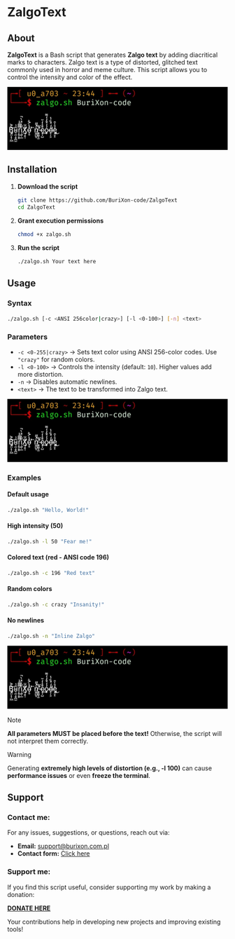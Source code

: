 # ZalgoText  

## About  
**ZalgoText** is a Bash script that generates **Zalgo text** by adding diacritical marks to characters. Zalgo text is a type of distorted, glitched text commonly used in horror and meme culture. This script allows you to control the intensity and color of the effect.  

![screenshot](/img1.jpg)  

## Installation  
1. **Download the script**  
   ```bash
   git clone https://github.com/BuriXon-code/ZalgoText
   cd ZalgoText
   ```  
2. **Grant execution permissions**  
   ```bash
   chmod +x zalgo.sh
   ```  
3. **Run the script**  
   ```bash
   ./zalgo.sh Your text here
   ```  

## Usage  
### Syntax  
```bash
./zalgo.sh [-c <ANSI 256color|crazy>] [-l <0-100>] [-n] <text>
```  

### Parameters  
- `-c <0-255|crazy>` → Sets text color using ANSI 256-color codes. Use `"crazy"` for random colors.  
- `-l <0-100>` → Controls the intensity (default: `10`). Higher values add more distortion.  
- `-n` → Disables automatic newlines.  
- `<text>` → The text to be transformed into Zalgo text.  

![screenshot](/img1.jpg)  

### Examples  
#### Default usage  
```bash
./zalgo.sh "Hello, World!"
```  
#### High intensity (50)  
```bash
./zalgo.sh -l 50 "Fear me!"
```  
#### Colored text (red - ANSI code 196)  
```bash
./zalgo.sh -c 196 "Red text"
```  
#### Random colors  
```bash
./zalgo.sh -c crazy "Insanity!"
```  
#### No newlines  
```bash
./zalgo.sh -n "Inline Zalgo"
```

![screenshot](/img1.jpg)  


> [!NOTE]
> **All parameters MUST be placed before the text!** Otherwise, the script will not interpret them correctly.  

> [!WARNING]
> Generating **extremely high levels of distortion (e.g., -l 100)** can cause **performance issues** or even **freeze the terminal**.

## Support
### Contact me:
For any issues, suggestions, or questions, reach out via:

- **Email:** support@burixon.com.pl  
- **Contact form:** [Click here](https://burixon.com.pl/kontakt.php)

### Support me:
If you find this script useful, consider supporting my work by making a donation:

[**DONATE HERE**](https://burixon.com.pl/donate/)

Your contributions help in developing new projects and improving existing tools!
